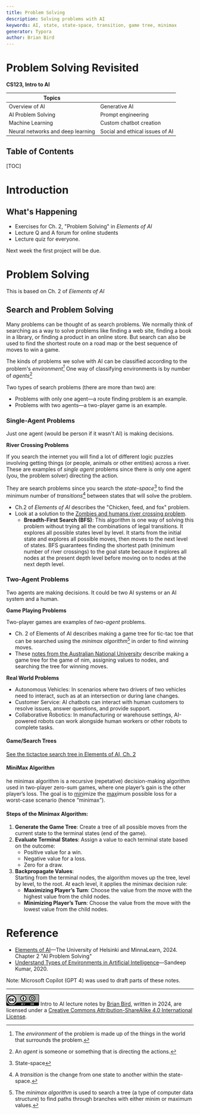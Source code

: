 ```yaml
---
title: Problem Solving
description: Solving problems with AI
keywords: AI, state, state-space, transition, game tree, minimax
generator: Typora
author: Brian Bird
---
```


<h1>Problem Solving Revisited</h1>

**CS123, Intro to AI**

| Topics                            |                                 |
| --------------------------------- | ------------------------------- |
| Overview of AI                    | Generative AI                   |
| AI Problem Solving                | Prompt engineering              |
| Machine Learning                  | Custom chatbot creation         |
| Neural networks and deep learning | Social and ethical issues of AI |



<h2>Table of Contents</h2>

[TOC]

# Introduction

## What's Happening

- Exercises for Ch. 2, "Problem Solving" in *Elements of AI*
- Lecture Q and A forum for online students
- Lecture quiz for everyone.

Next week the first project will be due.

# Problem Solving

This is based on Ch. 2 of *Elements of AI*

## Search and Problem Solving

Many problems can be thought of as search problems. We normally think of searching as a way to solve problems like finding a web site, finding a book in a library, or finding a product in an online store. But search can also be used to find the shortest route on a road map or the best sequence of moves to win a game.

The kinds of problems we solve with AI can be classified according to the problem's *environment[^1]* One way of classifying environments is by number of *agents*[^2]

Two types of search problems (there are more than two) are:

- Problems with only one agent&mdash;a route finding problem is an example.
- Problems with two agents&mdash;a two-player game is an example.

### Single-Agent Problems

Just one agent (would be person if it wasn't AI) is making decisions.

**River Crossing Problems**

If you search the internet you will find a lot of different logic puzzles involving getting things (or people, animals or other entities) across a river. These are examples of *single agent* problems since there is only one agent (you, the problem solver) directing the action. 

They are search problems since you search the *state-space*[^3] to find the minimum number of *transitions*[^4] between states that will solve the problem.

- Ch.2 of *Elements of AI* describes the "Chicken, feed, and fox" problem.
- Look at a solution to  the [Zombies and humans river crossing problem](https://lcc-cit.github.io/CS123-CourseMaterials/LectureNotes/Topic-01-4-ZombieCrossingSolution.html).
  - **Breadth-First Search (BFS)**: This algorithm is one way of solving this problem without trying all the combinations of legal transitions. It explores all possible states level by level. It starts from the initial state and explores all possible moves, then moves to the next level of states. BFS guarantees finding the shortest path (minimum number of river crossings) to the goal state because it explores all nodes at the present depth level before moving on to nodes at the next depth level.


### Two-Agent Problems

Two agents are making decisions. It could be two AI systems or an AI system and a human.

**Game Playing Problems**

Two-player games are examples of *two-agent* problems.

- Ch. 2 of Elements of AI describes making a game tree for tic-tac toe that can be searched using the *minimax algorithm*[^5] in order to find winning moves.
- These [notes from the Australian National University](https://gitlab.cecs.anu.edu.au/pages/2021-S1/courses/comp1100/lectures/09-2-Game_Trees.pdf) describe making a game tree for the game of nim, assigning values to nodes, and searching the tree for winning moves.

**Real World Problems**

- Autonomous Vehicles: In scenarios where two drivers of two vehicles need to interact, such as at an intersection or during lane changes.
- Customer Service: AI chatbots can interact with human customers to resolve issues, answer questions, and provide support.
- Collaborative Robotics: In manufacturing or warehouse settings, AI-powered robots can work alongside human workers or other robots to complete tasks.

#### Game/Search Trees

[See the tictactoe search tree in Elements of AI, Ch. 2](https://course.elementsofai.com/2/3)

#### MiniMax Algorithm

he minimax algorithm is a recursive (repetative) decision-making algorithm used in two-player zero-sum games, where one player’s gain is the other player’s loss. The goal is to <u>min</u>imize the <u>max</u>imum possible loss for a worst-case scenario (hence “minimax”).

#### Steps of the Minimax Algorithm:

1. **Generate the Game Tree**: Create a tree of all possible moves from the current state to the terminal states (end of the game).
2. **Evaluate Terminal States**: Assign a value to each terminal state based on the outcome:
   - Positive value for a win.
   - Negative value for a loss.
   - Zero for a draw.
3. **Backpropagate Values**:  
   Starting from the terminal nodes, the algorithm moves up the tree, level by level, to the root. At each level, it applies the minimax decision rule:
   - **Maximizing Player’s Turn**: Choose the value from the move with the highest value from the child nodes.
   - **Minimizing Player’s Turn**: Choose the value from the move with the lowest value from the child nodes.



# Reference

- [Elements of AI](https://www.elementsofai.com/)&mdash;The University of Helsinki and MinnaLearn, 2024. 
  Chapter 2 "AI Problem Solving"
- [Understand Types of Environments in Artificial Intelligence](https://www.aitude.com/understand-types-of-environments-in-artificial-intelligence/)&mdash;Sandeep Kumar, 2020.

[^1]: The *environment* of the problem is made up of the things in the world that surrounds the problem.
[^2]: An *agent* is someone or something that is directing the actions.
[^3]: State-space
[^4]: A *transition* is the change from one state to another within the state-space.
[^5]: The *minimax algorithm* is used to search a tree (a type of computer data structure) to find paths through branches with either minim or maximum values.



Note: Microsoft Copilot (GPT 4) was used to draft parts of these notes.

---

[![Creative Commons License](Images/cc-by-sa-88x31.png)](http://creativecommons.org/licenses/by-sa/4.0/) Intro to AI lecture notes by [Brian Bird](https://profbird.dev), written in <time>2024</time>, are licensed under a [Creative Commons Attribution-ShareAlike 4.0 International License](http://creativecommons.org/licenses/by-sa/4.0/). 
